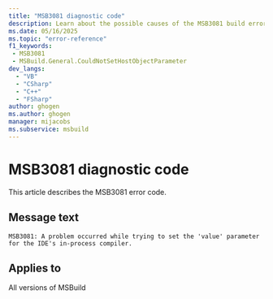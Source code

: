 ```yaml
---
title: "MSB3081 diagnostic code"
description: Learn about the possible causes of the MSB3081 build error, and get troubleshooting tips.
ms.date: 05/16/2025
ms.topic: "error-reference"
f1_keywords:
 - MSB3081
 - MSBuild.General.CouldNotSetHostObjectParameter
dev_langs:
  - "VB"
  - "CSharp"
  - "C++"
  - "FSharp"
author: ghogen
ms.author: ghogen
manager: mijacobs
ms.subservice: msbuild
---
```


# MSB3081 diagnostic code

<!-- :::ErrorDefinitionDescription::: -->
<!-- :::editable-content name="introDescription"::: -->
This article describes the MSB3081 error code.
<!-- :::editable-content-end::: -->

## Message text

<!-- :::editable-content name="messageText"::: -->
`MSB3081: A problem occurred while trying to set the 'value' parameter for the IDE's in-process compiler.`
<!-- :::editable-content-end::: -->
<!-- MSB3081: A problem occurred while trying to set the "{0}" parameter for the IDE's in-process compiler. {1} -->

<!-- :::editable-content name="postOutputDescription"::: -->
<!--
{StrBegin="MSB3081: "}
-->
<!-- :::editable-content-end::: -->
<!-- :::ErrorDefinitionDescription-end::: -->

## Applies to

All versions of MSBuild
